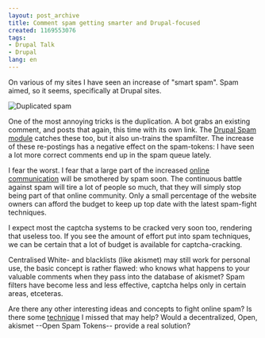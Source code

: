 ```yaml
---
layout: post_archive
title: Comment spam getting smarter and Drupal-focused
created: 1169553076
tags:
- Drupal Talk
- Drupal
lang: en
---
```

On various of my sites I have seen an increase of "smart spam". Spam aimed, so it seems, specifically at Drupal sites. 

![Duplicated spam](/sites/webschuur.com/files/spam_being_smart.png)

One of the most annoying tricks is the duplication. A bot grabs an existing comment, and posts that again, this time with its own link. 
The <a href="http://kerneltrap.org/jeremy/drupal/spam/">Drupal Spam module</a> catches these too, but it also un-trains the spamfilter. The increase of these re-postings has a negative effect on the spam-tokens: I have seen a lot more correct comments end up in the spam queue lately. 

I fear the worst. I fear that a large part of the increased [online communication](/publications/blogs/2007-01-11-how_to_make_drupal_blogs_more_conversational) will be smothered by spam soon. The continuous battle against spam will tire a lot of people so much, that they will simply stop being part of that online community. Only a small percentage of the website owners can afford the budget to keep up top date with the latest spam-fight techniques.

I expect most the captcha systems to be cracked very soon too, rendering that useless too. If you see the amount of effort put into spam techniques, we can be certain that a lot of budget is available for captcha-cracking.

Centralised White- and blacklists (like akismet) may still work for personal use, the basic concept is rather flawed: who knows what happens to your valuable comments when they pass into the database of akismet? Spam filters have become less and less effective, captcha helps only in certain areas, etceteras. 

Are there any other interesting ideas and concepts to fight online spam? Is there some <a href="http://en.wikipedia.org/wiki/Death_squad">technique</a> I missed that may help? Would a decentralized, Open, akismet --Open Spam Tokens-- provide a real solution?
